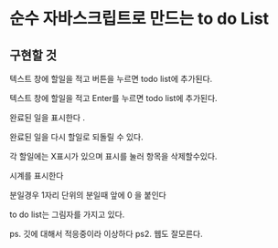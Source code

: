 순수 자바스크립트로 만드는 to do List
==============================



구현할 것
-------

텍스트 창에 할일을 적고 버튼을 누르면 todo list에 추가된다.

텍스트 창에 할일을 적고 Enter를 누르면 todo list에 추가된다.

완료된 일을 표시한다 .

완료된 일을 다시 할일로 되돌릴 수 있다.

각 할일에는 X표시가 있으며 표시를 눌러 항목을 삭제할수있다. 

시계를 표시한다 

분일경우 1자리 단위의 분일때 앞에 0 을 붙인다 

to do list는 그림자를 가지고 있다.




ps. 깃에 대해서 적응중이라 이상하다
ps2. 웹도 잘모른다. 